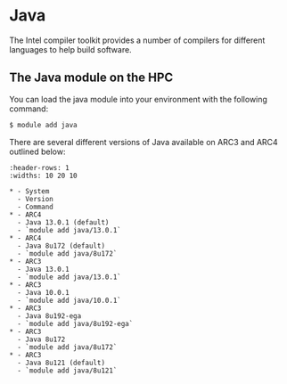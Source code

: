 # Java

The Intel compiler toolkit provides a number of compilers for different languages to help build software.

## The Java module on the HPC

You can load the java module into your environment with the following command:

```bash
$ module add java
```

There are several different versions of Java available on ARC3 and ARC4 outlined below:

```{list-table}
:header-rows: 1
:widths: 10 20 10

* - System
  - Version
  - Command
* - ARC4
  - Java 13.0.1 (default)
  - `module add java/13.0.1`
* - ARC4
  - Java 8u172 (default)
  - `module add java/8u172`
* - ARC3
  - Java 13.0.1 
  - `module add java/13.0.1`
* - ARC3
  - Java 10.0.1
  - `module add java/10.0.1`
* - ARC3
  - Java 8u192-ega
  - `module add java/8u192-ega`
* - ARC3
  - Java 8u172
  - `module add java/8u172`
* - ARC3
  - Java 8u121 (default)
  - `module add java/8u121`

```
